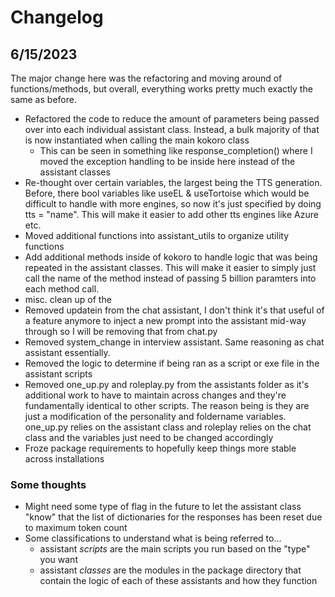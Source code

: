# Changelog
## 6/15/2023
The major change here was the refactoring and moving around of functions/methods, but overall, everything works pretty much exactly the same as before.
- Refactored the code to reduce the amount of parameters being passed over into each individual assistant class.  Instead, a bulk majority of that is now instantiated when calling the main kokoro class
    - This can be seen in something like response_completion() where I moved the exception handling to be inside here instead of the assistant classes
- Re-thought over certain variables, the largest being the TTS generation.  Before, there bool variables like useEL & useTortoise which would be difficult to handle with more engines, so now it's just specified by doing tts = "name".  This will make it easier to add other tts engines like Azure etc.
- Moved additional functions into assistant_utils to organize utility functions
- Add additional methods inside of kokoro to handle logic that was being repeated in the assistant classes.  This will make it easier to simply just call the name of the method instead of passing 5 billion paramters into each method call.
- misc. clean up of the 
- Removed updatein from the chat assistant, I don't think it's that useful of a feature anymore to inject a new prompt into the assistant mid-way through so I will be removing that from chat.py
- Removed system_change in interview assistant.  Same reasoning as chat assistant essentially.
- Removed the logic to determine if being ran as a script or exe file in the assistant scripts
- Removed one_up.py and roleplay.py from the assistants folder as it's additional work to have to maintain across changes and they're fundamentally identical to other scripts.  The reason being is they are just a modification of the personality and foldername variables.  one_up.py relies on the assistant class and roleplay relies on the chat class and the variables just need to be changed accordingly
- Froze package requirements to hopefully keep things more stable across installations

### Some thoughts
- Might need some type of flag in the future to let the assistant class "know" that the list of dictionaries for the responses has been reset due to maximum token count
- Some classifications to understand what is being referred to... 
    - assistant *scripts* are the main scripts you run based on the "type" you want
    - assistant *classes* are the modules in the package directory that contain the logic of each of these assistants and how they function
